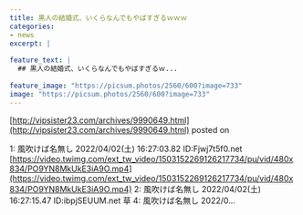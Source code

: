 ```yaml
---
title: 黒人の結婚式、いくらなんでもやばすぎるｗｗｗ
categories:
- news
excerpt: |
  
feature_text: |
  ## 黒人の結婚式、いくらなんでもやばすぎるｗ...
  
feature_image: "https://picsum.photos/2560/600?image=733"
image: "https://picsum.photos/2560/600?image=733"
---
```


[http://vipsister23.com/archives/9990649.html](http://vipsister23.com/archives/9990649.html)
posted on 

<!--more-->

1: 風吹けば名無し 2022/04/02(土) 16:27:03.82 ID:Fjwj7t5f0.net [https://video.twimg.com/ext_tw_video/1503152269126217734/pu/vid/480x834/PO9YN8MkUkE3iA9O.mp4](https://video.twimg.com/ext_tw_video/1503152269126217734/pu/vid/480x834/PO9YN8MkUkE3iA9O.mp4) 2: 風吹けば名無し 2022/04/02(土) 16:27:15.47 ID:ibpjSEUUM.net 草 4: 風吹けば名無し 2022/0...
